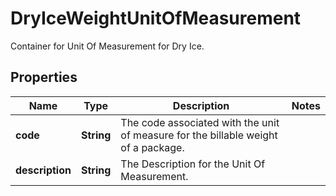 

# DryIceWeightUnitOfMeasurement

Container for Unit Of Measurement for Dry Ice.

## Properties

| Name | Type | Description | Notes |
|------------ | ------------- | ------------- | -------------|
|**code** | **String** | The code associated with the unit of measure for the billable weight of a package. |  |
|**description** | **String** | The Description for the Unit Of Measurement. |  |



